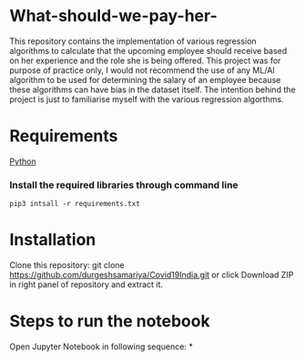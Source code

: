 # What-should-we-pay-her-
This repository contains the implementation of various regression algorithms to calculate that the upcoming employee should receive based on her experience and the role she is being offered. This project was for purpose of practice only, I would not recommend the use of any ML/AI algorithm to be used for determining the salary of an employee because these algorithms can have bias in the dataset itself. The intention behind the project is just to familiarise myself with the various regression algorthms.

# Requirements
[Python](https://www.python.org/downloads/)

### Install the required libraries through command line

`pip3 intsall -r requirements.txt`

# Installation
Clone this repository:
git clone https://github.com/durgeshsamariya/Covid19India.git
or click Download ZIP in right panel of repository and extract it.

# Steps to run the notebook
Open Jupyter Notebook in following sequence:
*

